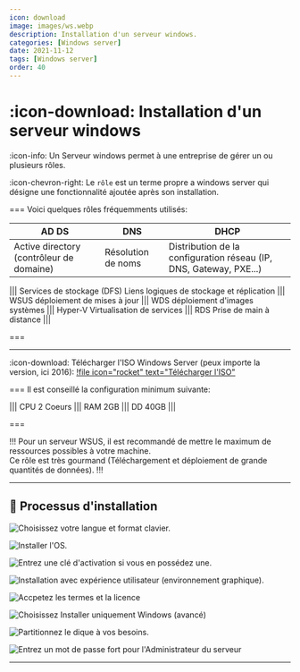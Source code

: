 ```yaml
---
icon: download
image: images/ws.webp
description: Installation d'un serveur windows.
categories: [Windows server]
date: 2021-11-12
tags: [Windows server]
order: 40
---
```


# :icon-download: Installation d'un serveur windows

:icon-info: Un Serveur windows permet à une entreprise de gérer un ou plusieurs rôles.  

:icon-chevron-right: Le `rôle` est un terme propre a windows server qui désigne une fonctionnalité ajoutée après son installation.  

=== Voici quelques rôles fréquemments utilisés:

 AD DS | DNS | DHCP
--- | --- | ---
Active directory (contrôleur de domaine) | Résolution de noms | Distribution de la configuration réseau (IP, DNS, Gateway, PXE...)  

||| Services de stockage (DFS)
Liens logiques de stockage et réplication
||| WSUS
déploiement de mises à jour
||| WDS
déploiement d'images systèmes
||| Hyper-V
Virtualisation de services
||| RDS
Prise de main à distance
|||

===

---

:icon-download: Télécharger l'ISO Windows Server (peux importe la version, ici 2016):
[!file icon="rocket" text="Télécharger l'ISO"](https://store7.gofile.io/download/793bfd9b-f35a-484b-a713-3875928a2e7f/W2K16.iso)


=== Il est conseillé la configuration minimum suivante:

||| CPU
2 Coeurs
||| RAM
2GB
||| DD
40GB
|||

===

!!!
Pour un serveur WSUS, il est recommandé de mettre le maximum de ressources possibles à votre machine.  
Ce rôle est très gourmand (Téléchargement et déploiement de grande quantités de données).
!!!

---

## :1234: Processus d'installation  

![Choisissez votre langue et format clavier.](images/install-ws/1.webp)

![Installer l'OS.](images/install-ws/2.webp)

![Entrez une clé d'activation si vous en possédez une.](images/install-ws/3.webp)

![Installation avec `expérience utilisateur` (environnement graphique).](images/install-ws/4.webp)

![Accpetez les termes et la licence](images/install-ws/5.webp)

![Choisissez `Installer uniquement Windows (avancé)`](images/install-ws/6.webp)

![Partitionnez le dique à vos besoins.](images/install-ws/7.webp)

![Entrez un mot de passe fort pour l'Administrateur du serveur](images/install-ws/8.webp)

---
























